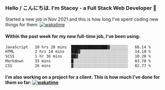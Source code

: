 ### Hello / こんにちは. I'm Stacey - a Full Stack Web Developer 👋

Started a new job in Nov 2021 and this is how long I've spent coding new things for them: [![wakatime](https://wakatime.com/badge/user/86082ce1-bca4-4a02-a7a3-c2242e42ac7a/project/12b01edb-1cc9-44e6-b4ef-181fde524dc6.svg)](https://wakatime.com/badge/user/86082ce1-bca4-4a02-a7a3-c2242e42ac7a/project/12b01edb-1cc9-44e6-b4ef-181fde524dc6)

#### Within the past week for my new full-time job, I've been using:
<!--START_SECTION:waka-->

```txt
JavaScript   10 hrs 28 mins  ████████████████▓░░░░░░░░   66.14 %
HTML         2 hrs 14 mins   ███▓░░░░░░░░░░░░░░░░░░░░░   14.18 %
SCSS         1 hr 36 mins    ██▓░░░░░░░░░░░░░░░░░░░░░░   10.20 %
Markdown     35 mins         █░░░░░░░░░░░░░░░░░░░░░░░░   03.70 %
CSS          26 mins         ▓░░░░░░░░░░░░░░░░░░░░░░░░   02.77 %
```

<!--END_SECTION:waka-->

#### I'm also working on a project for a client. This is how much I've done for them so far: [![wakatime](https://wakatime.com/badge/user/8ee03c5d-7d98-49f4-8d0f-1a6ade1c9e19/project/5bc43805-de54-41d6-a7b7-44e5a8ecc477.svg)](https://wakatime.com/badge/user/8ee03c5d-7d98-49f4-8d0f-1a6ade1c9e19/project/5bc43805-de54-41d6-a7b7-44e5a8ecc477)
